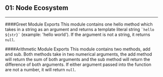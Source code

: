 ## 01: Node Ecosystem
---

####Greet Module Exports
This module contains one hello method which takes in a string as an argument and returns a template literal string ``` `hello ${str}` ``` (example: 'hello world'). If the argument is not a string, it returns ```null```.

####Arithmetic Module Exports
This module contains two methods, add and sub. Both methods take in two numerical arguments, the add method will return the sum of both arguments and the sub method will return the difference of both arguments. If either argument passed into the function are not a number, it will return ```null```.
